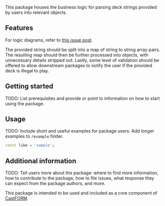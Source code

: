 <!-- 
This README describes the package. If you publish this package to pub.dev,
this README's contents appear on the landing page for your package.

For information about how to write a good package README, see the guide for
[writing package pages](https://dart.dev/guides/libraries/writing-package-pages). 

For general information about developing packages, see the Dart guide for
[creating packages](https://dart.dev/guides/libraries/create-library-packages)
and the Flutter guide for
[developing packages and plugins](https://flutter.dev/developing-packages). 
-->

This package houses the business logic for parsing deck strings provided by users into relevant objects.

## Features
For logic diagrams, refer to [this issue post](https://github.com/BAA-Studios/CastFORM/issues/1).

The provided string should be split into a map of string to string array pairs.
The resulting map should then be further processed into objects, with unnecessary details stripped out.
Lastly, some level of validation should be offered to allow downstream packages to notify the user if the provided deck is illegal to play. 

## Getting started

TODO: List prerequisites and provide or point to information on how to
start using the package.

## Usage

TODO: Include short and useful examples for package users. Add longer examples
to `/example` folder. 

```dart
const like = 'sample';
```

## Additional information

TODO: Tell users more about the package: where to find more information, how to 
contribute to the package, how to file issues, what response they can expect 
from the package authors, and more.

This package is intended to be used and included as a core component of [CastFORM](https://github.com/BAA-Studios/CastFORM).
